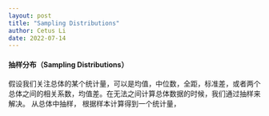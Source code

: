 ```yaml
---
layout: post
title: "Sampling Distributions"
author: Cetus Li
date: 2022-07-14
---
```


#### **抽样分布（Sampling Distributions）**
假设我们关注总体的某个统计量，可以是均值，中位数，全距，标准差，或者两个总体之间的相关系数，均值差。在无法之间计算总体数据的时候，我们通过抽样来解决。
从总体中抽样， 根据样本计算得到一个统计量，
